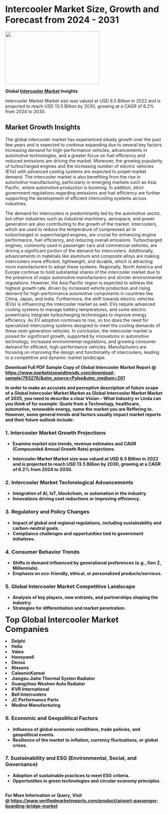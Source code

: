 <H1>Intercooler Market Size, Growth and Forecast from 2024 - 2031</H1><img class="aligncenter size-medium wp-image-584254" src="https://thirdeyenews.in/wp-content/uploads/2024/09/Global-Market-Research-300x168.jpeg" alt="" width="300" height="168" /><p><strong>Global&nbsp;<a href="https://www.marketsizeandtrends.com/download-sample/793276/&amp;utm_source=Pulse&amp;utm_medium=201">Intercooler Market</a> Insights</strong></p><p>Intercooler Market Market size was valued at USD 8.5 Billion in 2022 and is projected to reach USD 13.5 Billion by 2030, growing at a CAGR of 6.2% from 2024 to 2030.</p><p><h2>Market Growth Insights</h2> <p>The global intercooler market has experienced steady growth over the past few years and is expected to continue expanding due to several key factors. Increasing demand for high-performance vehicles, advancements in automotive technologies, and a greater focus on fuel efficiency and reduced emissions are driving the market. Moreover, the growing popularity of turbocharged engines and the increasing number of electric vehicles (EVs) with advanced cooling systems are expected to propel market demand. The intercooler market is also benefiting from the rise in automotive manufacturing, particularly in emerging markets such as Asia Pacific, where automotive production is booming. In addition, strict government regulations regarding emissions and fuel efficiency are further supporting the development of efficient intercooling systems across industries.</p> <p><strong></strong></p> <p>The demand for intercoolers is predominantly led by the automotive sector, but other industries such as industrial machinery, aerospace, and power generation are also contributing to the growth of the market. Intercoolers, which are used to reduce the temperature of compressed air in turbocharged or supercharged engines, are crucial for enhancing engine performance, fuel efficiency, and reducing overall emissions. Turbocharged engines, commonly used in passenger cars and commercial vehicles, are driving a significant portion of the demand for intercoolers. Additionally, advancements in materials like aluminum and composite alloys are making intercoolers more efficient, lightweight, and durable, which is attracting more manufacturers to adopt these systems. Regionally, North America and Europe continue to hold substantial shares of the intercooler market due to the presence of major automotive manufacturers and stricter environmental regulations. However, the Asia Pacific region is expected to witness the highest growth rate, driven by increased vehicle production and rising demand for high-performance automotive components in countries like China, Japan, and India. Furthermore, the shift towards electric vehicles (EVs) is influencing the intercooler market as well. EVs require advanced cooling systems to manage battery temperatures, and some electric powertrains integrate turbocharging technologies to improve energy efficiency. As EV adoption continues to rise, so too does the need for specialized intercooling systems designed to meet the cooling demands of these next-generation vehicles. In conclusion, the intercooler market is poised for significant growth, supported by innovations in automotive technology, increased environmental regulations, and growing consumer demand for efficient, high-performance vehicles. Manufacturers are focusing on improving the design and functionality of intercoolers, leading to a competitive and dynamic market landscape. <p><strong></p><p><span class=""><strong>Download Full PDF Sample Copy of Global Intercooler Market Report</strong> @ <a href="https://www.marketsizeandtrends.com/download-sample/793276/&amp;utm_source=Pulse&amp;utm_medium=201" target="_blank">https://www.marketsizeandtrends.com/download-sample/793276/&amp;utm_source=Pulse&amp;utm_medium=201</a></span></p><p>In order to make an accurate and perceptive description of future scope of a Global&nbsp;Intercooler Market Market as Global&nbsp;Intercooler Market Market of 2025, you need to describe a clear Vision &ndash; What Industry or Linda can you think of for example: Quote from a Technology, healthcare, automotive, renewable energy, name the market you are Reffering to. However, some general trends and factors usually impact market reports and their future outlook include:</p><h3>1.&nbsp;<strong>Intercooler Market Growth Projections</strong></h3><ul><li>Examine market size trends, revenue estimates and CAGR (Compounded Annual Growth Rate) projections.</li><li><p>Intercooler Market Market size was valued at USD 8.5 Billion in 2022 and is projected to reach USD 13.5 Billion by 2030, growing at a CAGR of 6.2% from 2024 to 2030.</p></li></ul><h3>2.&nbsp;<strong>Intercooler Market Technological Advancements</strong></h3><ul><li>Integration of AI, IoT, blockchain, or automation in the industry.</li><li>Innovations driving cost reductions or improving efficiency.</li></ul><h3>3.&nbsp;<strong>Regulatory and Policy Changes</strong></h3><ul><li>Impact of global and regional regulations, including sustainability and carbon-neutral goals.</li><li>Compliance challenges and opportunities tied to government initiatives.</li></ul><h3>4.&nbsp;<strong>Consumer Behavior Trends</strong></h3><ul><li>Shifts in demand influenced by generational preferences (e.g., Gen Z, Millennials).</li><li>Emphasis on eco-friendly, ethical, or personalized products/services.</li></ul><h3>5.&nbsp;<strong>Global Intercooler Market Competitive Landscape</strong></h3><ul><li>Analysis of key players, new entrants, and partnerships shaping the industry.</li><li>Strategies for differentiation and market penetration.</li></ul><p data-pm-slice="1 1 []"><span style="color: inherit; font-family: inherit; font-size: 25px;">Top Global Intercooler Market Companies</span></p><div class="" data-test-id=""><p><li>Delphi</li><li> Hella</li><li> Valeo</li><li> Honeywell</li><li> Denso</li><li> Nissens</li><li> CalsonicKansei</li><li> Jiangsu Jiahe Thermal Systen Radiator</li><li> Guangzhou Woshen Auto Radiator</li><li> KVR International</li><li> Bell Intercoolers</li><li> JC Performance Parts</li><li> Modine Manufacturing</li></p></div><h3>6.&nbsp;<strong>Economic and Geopolitical Factors</strong></h3><ul><li>Influence of global economic conditions, trade policies, and geopolitical events.</li><li>Resilience of the market to inflation, currency fluctuations, or global crises.</li></ul><h3>7.&nbsp;<strong>Sustainability and ESG (Environmental, Social, and Governance)</strong></h3><ul><li>Adoption of sustainable practices to meet ESG criteria.</li><li>Opportunities in green technologies and circular economy principles.</li></ul><h2><strong style="font-size: 14px;">For More Information or Query, Visit @&nbsp;</strong><a style="background-color: #ffffff; font-size: 14px;" href="https://www.marketsizeandtrends.com/report/intercooler-market/" target="_blank">https://www.verifiedmarketreports.com/product/airport-passenger-boarding-bridge-market</a></h2>